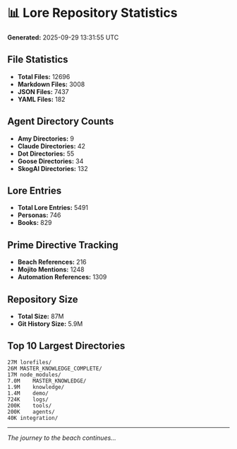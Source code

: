 # 📊 Lore Repository Statistics

**Generated:** 2025-09-29 13:31:55 UTC

## File Statistics

- **Total Files:** 12696
- **Markdown Files:** 3008
- **JSON Files:** 7437
- **YAML Files:** 182

## Agent Directory Counts

- **Amy Directories:** 9
- **Claude Directories:** 42
- **Dot Directories:** 55
- **Goose Directories:** 34
- **SkogAI Directories:** 132

## Lore Entries

- **Total Lore Entries:** 5491
- **Personas:** 746
- **Books:** 829

## Prime Directive Tracking

- **Beach References:** 216
- **Mojito Mentions:** 1248
- **Automation References:** 1309

## Repository Size

- **Total Size:** 87M
- **Git History Size:** 5.9M

## Top 10 Largest Directories

```
27M	lorefiles/
26M	MASTER_KNOWLEDGE_COMPLETE/
17M	node_modules/
7.0M	MASTER_KNOWLEDGE/
1.9M	knowledge/
1.4M	demo/
724K	logs/
200K	tools/
200K	agents/
40K	integration/
```

---
*The journey to the beach continues...*
